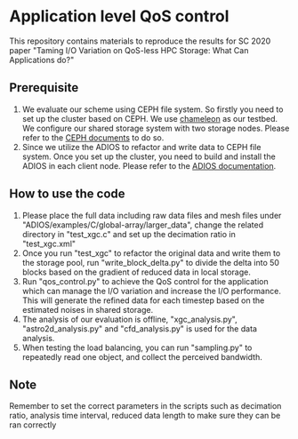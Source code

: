 # Application level QoS control
This repository contains materials to reproduce the results for SC 2020 paper "Taming I/O Variation on QoS-less HPC Storage: What Can Applications do?"

## Prerequisite

1. We evaluate our scheme using CEPH file system. So firstly you need to set up the cluster based on CEPH. We use [chameleon](https://www.chameleoncloud.org/) as our testbed. We configure our shared storage system with two storage nodes. Please refer to the [CEPH documents](https://docs.ceph.com/docs/master/install/ceph-deploy/) to do so. 
2. Since we utilize the ADIOS to refactor and write data to CEPH file system. Once you set up the cluster, you need to build and install the ADIOS in each client node. Please refer to the [ADIOS documentation](https://www.olcf.ornl.gov/center-projects/adios/). 

## How to use the code

1. Please place the full data including raw data files and mesh files under "ADIOS/examples/C/global-array/larger_data", change the related directory in "test_xgc.c" and set up the decimation ratio in "test_xgc.xml"
2. Once you run "test_xgc" to refactor the original data and write them to the storage pool, run "write_block_delta.py" to divide the delta into 50 blocks based on the gradient of reduced data in local storage.
3. Run "qos_control.py" to achieve the QoS control for the application which can manage the I/O variation and increase the I/O performance. This will generate the refined data for each timestep based on the estimated noises in shared storage.
4. The analysis of our evaluation is offline, "xgc_analysis.py", "astro2d_analysis.py" and "cfd_analysis.py" is used for the data analysis.
5. When testing the load balancing, you can run "sampling.py" to repeatedly read one object, and collect the perceived bandwidth.

## Note

Remember to set the correct parameters in the scripts such as decimation ratio, analysis time interval, reduced data length to make sure they can be ran correctly
